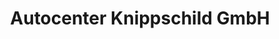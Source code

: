 ---
title: "Autocenter Knippschild GmbH"
url: /schmallenberg/autocenter-knippschild-gmbh/
shop: Autowerkstatt
---